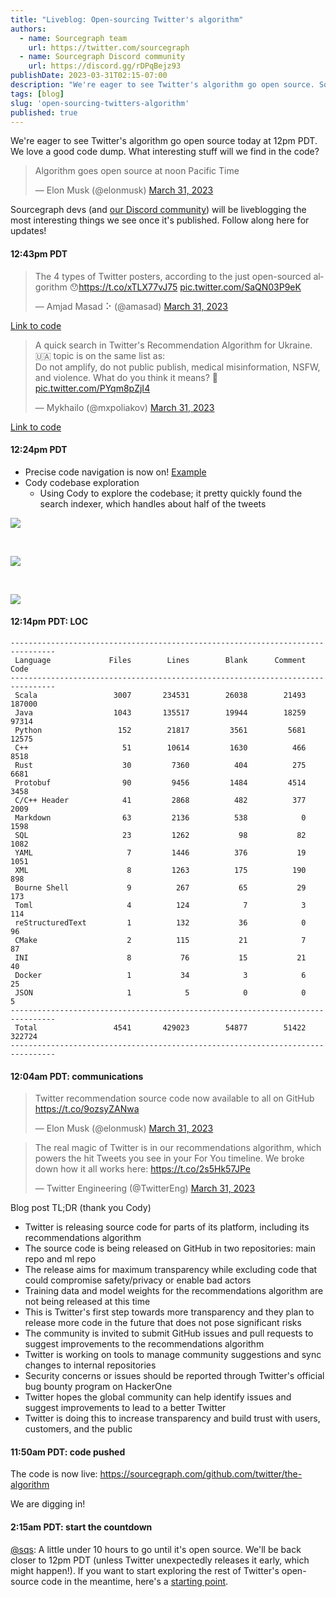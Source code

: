 ```yaml
---
title: "Liveblog: Open-sourcing Twitter's algorithm"
authors:
  - name: Sourcegraph team
    url: https://twitter.com/sourcegraph
  - name: Sourcegraph Discord community
    url: https://discord.gg/rDPqBejz93
publishDate: 2023-03-31T02:15-07:00
description: "We're eager to see Twitter's algorithm go open source. Sourcegraph devs (and our Discord community) will be liveblogging the most interesting things we find."
tags: [blog]
slug: 'open-sourcing-twitters-algorithm'
published: true
---
```


We're eager to see Twitter's algorithm go open source today at 12pm PDT. We love a good code dump. What interesting stuff will we find in the code?

<blockquote class="twitter-tweet" data-dnt="true"><p lang="en" dir="ltr">Algorithm goes open source at noon Pacific Time</p>&mdash; Elon Musk (@elonmusk) <a href="https://twitter.com/elonmusk/status/1641680913661607936?ref_src=twsrc%5Etfw">March 31, 2023</a></blockquote> <script async="true" src="https://platform.twitter.com/widgets.js" charset="utf-8"></script>

Sourcegraph devs (and [our Discord community](https://discord.gg/rDPqBejz93)) will be liveblogging the most interesting things we see once it's published. Follow along here for updates!

#### 12:43pm PDT

<blockquote class="twitter-tweet"><p lang="en" dir="ltr">The 4 types of Twitter posters, according to the just open-sourced algorithm 😯<a href="https://t.co/xTLX77vJ75">https://t.co/xTLX77vJ75</a> <a href="https://t.co/SaQN03P9eK">pic.twitter.com/SaQN03P9eK</a></p>&mdash; Amjad Masad ⠕ (@amasad) <a href="https://twitter.com/amasad/status/1641879976529248256?ref_src=twsrc%5Etfw">March 31, 2023</a></blockquote> <script async src="https://platform.twitter.com/widgets.js" charset="utf-8"></script>

[Link to code](https://sourcegraph.com/github.com/twitter/the-algorithm/-/blob/home-mixer/server/src/main/scala/com/twitter/home_mixer/functional_component/decorator/HomeTweetTypePredicates.scala?L225:8)

<blockquote class="twitter-tweet"><p lang="en" dir="ltr">A quick search in Twitter&#39;s Recommendation Algorithm for Ukraine. 🇺🇦 topic is on the same list as: <br>Do not amplify, do not public publish, medical misinformation, NSFW, and violence. What do you think it means? 🤔 <a href="https://t.co/PYqm8pZjI4">pic.twitter.com/PYqm8pZjI4</a></p>&mdash; Mykhailo (@mxpoliakov) <a href="https://twitter.com/mxpoliakov/status/1641887314598150145?ref_src=twsrc%5Etfw">March 31, 2023</a></blockquote> <script async src="https://platform.twitter.com/widgets.js" charset="utf-8"></script>

[Link to code](https://sourcegraph.com/github.com/twitter/the-algorithm/-/blob/visibilitylib/src/main/scala/com/twitter/visibility/models/SpaceSafetyLabelType.scala?L25)


#### 12:24pm PDT

* Precise code navigation is now on! [Example](https://sourcegraph.com/github.com/twitter/the-algorithm/-/blob/ann/src/main/scala/com/twitter/ann/annoy/AnnoyCommon.scala?L16:7&popover=pinned)
* Cody codebase exploration
  * Using Cody to explore the codebase; it pretty quickly found the search indexer, which handles about half of the tweets
  
![](https://p21.p4.n0.cdn.getcloudapp.com/items/2Nublg4R/073a9300-2b01-4ce8-987c-a672cc7082fa.png?v=a84373c7400affdc7e8582280c8c9aa3)

<br>

![](https://p21.p4.n0.cdn.getcloudapp.com/items/04u65mPd/171a6de0-c4f5-432b-b6ae-aaf7b3b284ac.png?v=ec871ac9ab6fb5065c438070972972d6)

<br>

![](https://p21.p4.n0.cdn.getcloudapp.com/items/2NubPd5A/7db7de08-5351-4452-af4b-3bb63f628303.png?v=a3c58d03b46d476573eb9c3a029b0c8f)


#### 12:14pm PDT: LOC

```
--------------------------------------------------------------------------------
 Language             Files        Lines        Blank      Comment         Code
--------------------------------------------------------------------------------
 Scala                 3007       234531        26038        21493       187000
 Java                  1043       135517        19944        18259        97314
 Python                 152        21817         3561         5681        12575
 C++                     51        10614         1630          466         8518
 Rust                    30         7360          404          275         6681
 Protobuf                90         9456         1484         4514         3458
 C/C++ Header            41         2868          482          377         2009
 Markdown                63         2136          538            0         1598
 SQL                     23         1262           98           82         1082
 YAML                     7         1446          376           19         1051
 XML                      8         1263          175          190          898
 Bourne Shell             9          267           65           29          173
 Toml                     4          124            7            3          114
 reStructuredText         1          132           36            0           96
 CMake                    2          115           21            7           87
 INI                      8           76           15           21           40
 Docker                   1           34            3            6           25
 JSON                     1            5            0            0            5
--------------------------------------------------------------------------------
 Total                 4541       429023        54877        51422       322724
--------------------------------------------------------------------------------
```

#### 12:04am PDT: communications

<blockquote class="twitter-tweet"><p lang="en" dir="ltr">Twitter recommendation source code now available to all on GitHub <a href="https://t.co/9ozsyZANwa">https://t.co/9ozsyZANwa</a></p>&mdash; Elon Musk (@elonmusk) <a href="https://twitter.com/elonmusk/status/1641876892302073875?ref_src=twsrc%5Etfw">March 31, 2023</a></blockquote> <script async src="https://platform.twitter.com/widgets.js" charset="utf-8"></script>

<blockquote class="twitter-tweet"><p lang="en" dir="ltr">The real magic of Twitter is in our recommendations algorithm, which powers the hit Tweets you see in your For You timeline. We broke down how it all works here: <a href="https://t.co/2s5Hk57JPe">https://t.co/2s5Hk57JPe</a></p>&mdash; Twitter Engineering (@TwitterEng) <a href="https://twitter.com/TwitterEng/status/1641872260695990278?ref_src=twsrc%5Etfw">March 31, 2023</a></blockquote> <script async src="https://platform.twitter.com/widgets.js" charset="utf-8"></script>

Blog post TL;DR (thank you Cody)

- Twitter is releasing source code for parts of its platform, including its recommendations algorithm
- The source code is being released on GitHub in two repositories: main repo and ml repo
- The release aims for maximum transparency while excluding code that could compromise safety/privacy or enable bad actors
- Training data and model weights for the recommendations algorithm are not being released at this time
- This is Twitter's first step towards more transparency and they plan to release more code in the future that does not pose significant risks
- The community is invited to submit GitHub issues and pull requests to suggest improvements to the recommendations algorithm
- Twitter is working on tools to manage community suggestions and sync changes to internal repositories
- Security concerns or issues should be reported through Twitter's official bug bounty program on HackerOne
- Twitter hopes the global community can help identify issues and suggest improvements to lead to a better Twitter
- Twitter is doing this to increase transparency and build trust with users, customers, and the public

#### 11:50am PDT: code pushed

The code is now live: https://sourcegraph.com/github.com/twitter/the-algorithm

We are digging in!

#### 2:15am PDT: start the countdown

[@sqs](https://twitter.com/sqs): A little under 10 hours to go until it's open source. We'll be back closer to 12pm PDT (unless Twitter unexpectedly releases it early, which might happen!). If you want to start exploring the rest of Twitter's open-source code in the meantime, here's a [starting point](https://sourcegraph.com/search?q=context:global+repo:%5Egithub%5C.com/twitter/+algorithm&patternType=standard&sm=0&groupBy=repo).

